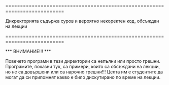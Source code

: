 ==========================================================================

Дикректорията съдържа суров и вероятно некоректен код, обсъждан на лекции

==========================================================================



***               ВНИМАНИЕ!!!               ***



Повечето програми в тези директории са непълни или просто грешни. Програмите, показни тук, са примери, които са обсъждани на лекции, но не са довършени или са нарочно грешни!!! Целта им е студентите да могат да си припомнят какво е било дискутирано по време на лекции.
